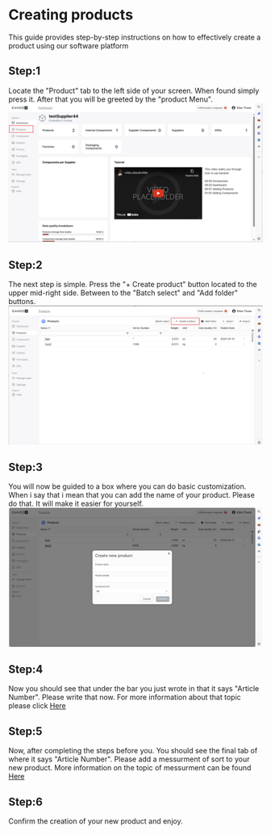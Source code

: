 # Creating products
This guide provides step-by-step instructions on how to effectively create a product using our software platform

## Step:1 
Locate the "Product" tab to the left side of your screen. When found simply press it. After that you will be greeted by the "product Menu".
![Image](<Screenshot 2024-04-22 141503.png>)

## Step:2
The next step is simple. Press the "+ Create product" button located to the upper mid-right side. Between to the "Batch select" and "Add folder" buttons.
![image](image.png)

## Step:3
You will now be guided to a box where you can do basic customization. When i say that i mean that you can add the name of your product. Please do that. It will make it easier for yourself.
![image](image-1.png)

## Step:4 
Now you should see that under the bar you just wrote in that it says "Article Number". Please write that now. For more information about that topic please click  [Here](Article-Number.md)

## Step:5
Now, after completing the steps before you. You should see the final tab of where it says "Article Number". Please add a messurment of sort to your new product. 
More information on the topic of messurment can be found [Here](../../../functional-units.md)


## Step:6
Confirm the creation of your new product and enjoy.  